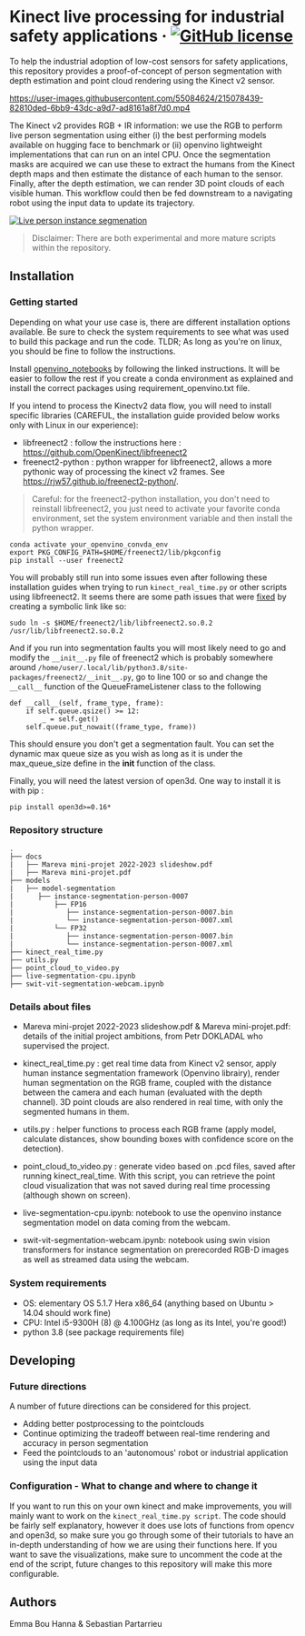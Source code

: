 # Kinect live processing for industrial safety applications &middot; [![GitHub license](https://img.shields.io/badge/license-MIT-blue.svg?style=flat-square)](https://github.com/SebastianPartarrieu/live-kinect/blob/master/LICENSE)
To help the industrial adoption of low-cost sensors for safety applications, this repository provides a proof-of-concept of person segmentation with depth estimation and point cloud rendering using the Kinect v2 sensor.

https://user-images.githubusercontent.com/55084624/215078439-82810ded-6bb9-43dc-a9d7-ad8161a8f7d0.mp4


The Kinect v2 provides RGB + IR information: we use the RGB to perform live person segmentation using either (i) the best performing models available on hugging face to benchmark or (ii) openvino lightweight implementations that can run on an intel CPU. Once the segmentation masks are acquired we can use these to extract the humans from the Kinect depth maps and then estimate the distance of each human to the sensor. Finally, after the depth estimation, we can render 3D point clouds of each visible human. This workflow could then be fed downstream to a navigating robot using the input data to update its trajectory.

[![Live person instance segmenation](https://img.youtube.com/vi/ZrdNq9Bg5i8/0.jpg)](https://www.youtube.com/watch?v=ZrdNq9Bg5i8)

> Disclaimer: There are both experimental and more mature scripts within the repository.

## Installation

### Getting started

Depending on what your use case is, there are different installation options available. Be sure to check the system requirements to see what was used to build this package and run the code. TLDR; As long as you're on linux, you should be fine to follow the instructions.

Install [openvino_notebooks](https://github.com/openvinotoolkit/openvino_notebooks/wiki/Conda#step-4-install-the-packages) by following the linked instructions. It will be easier to follow the rest if you create a conda environment as explained and install the correct packages using requirement_openvino.txt file.

If you intend to process the Kinectv2 data flow, you will need to install specific libraries (CAREFUL, the installation guide provided below works only with Linux in our experience):
- libfreenect2 : follow the instructions here : https://github.com/OpenKinect/libfreenect2
- freenect2-python : python wrapper for libfreenect2, allows a more pythonic way of processing the kinect v2 frames. See https://rjw57.github.io/freenect2-python/.
> Careful: for the freenect2-python installation, you don't need to reinstall libfreenect2, you just need to activate your favorite conda environment, set the system environment variable and then install the python wrapper.
```
conda activate your_openvino_convda_env
export PKG_CONFIG_PATH=$HOME/freenect2/lib/pkgconfig
pip install --user freenect2
```
You will probably still run into some issues even after following these installation guides when trying to run ```kinect_real_time.py``` or other scripts using libfreenect2. It seems there are some path issues that were [fixed](https://github.com/rjw57/freenect2-python/issues/6) by creating a symbolic link like so:
```
sudo ln -s $HOME/freenect2/lib/libfreenect2.so.0.2 /usr/lib/libfreenect2.so.0.2
```
And if you run into segmentation faults you will most likely need to go and modify the ```__init__.py``` file of freenect2 which is probably somewhere around ```/home/user/.local/lib/python3.8/site-packages/freenect2/__init__.py```, go to line 100 or so and change the ```__call__``` function of the QueueFrameListener class to the following
```
def __call__(self, frame_type, frame):
    if self.queue.qsize() >= 12:
        _ = self.get()
    self.queue.put_nowait((frame_type, frame))
```
This should ensure you don't get a segmentation fault. You can set the dynamic max queue size as you wish as long as it is under the max_queue_size define in the __init__ function of the class.

Finally, you will need the latest version of open3d. One way to install it is with pip :
```
pip install open3d>=0.16*
```

### Repository structure
```
.
├── docs
|   ├── Mareva mini-projet 2022-2023 slideshow.pdf
|   ├── Mareva mini-projet.pdf
├── models
|   ├── model-segmentation
|      ├── instance-segmentation-person-0007
|          ├── FP16
|             ├── instance-segmentation-person-0007.bin
|             └── instance-segmentation-person-0007.xml
|          └── FP32
|             ├── instance-segmentation-person-0007.bin
|             └── instance-segmentation-person-0007.xml
├── kinect_real_time.py
├── utils.py
├── point_cloud_to_video.py
├── live-segmentation-cpu.ipynb
├── swit-vit-segmentation-webcam.ipynb
```

### Details about files

- Mareva mini-projet 2022-2023 slideshow.pdf & Mareva mini-projet.pdf: details of the initial project ambitions, from Petr DOKLADAL who supervised the project.

- kinect_real_time.py : get real time data from Kinect v2 sensor, apply human instance segmentation framework (Openvino librairy), render human segmentation on the RGB frame, coupled with the distance between the camera and each human (evaluated with the depth channel). 3D point clouds are also rendered in real time, with only the segmented humans in them.

- utils.py : helper functions to process each RGB frame (apply model, calculate distances, show bounding boxes with confidence score on the detection).

- point_cloud_to_video.py : generate video based on .pcd files, saved after running kinect_real_time. With this script, you can retrieve the point cloud visualization that was not saved during real time processing (although shown on screen).

- live-segmentation-cpu.ipynb: notebook to use the openvino instance segmentation model on data coming from the webcam.

- swit-vit-segmentation-webcam.ipynb: notebook using swin vision transformers for instance segmentation on prerecorded RGB-D images as well as streamed data using the webcam.

### System requirements
- OS: elementary OS 5.1.7 Hera x86_64 (anything based on Ubuntu > 14.04 should work fine)
- CPU: Intel i5-9300H (8) @ 4.100GHz (as long as its Intel, you're good!)
- python 3.8 (see package requirements file)

## Developing

### Future directions
A number of future directions can be considered for this project.
- Adding better postprocessing to the pointclouds
- Continue optimizing the tradeoff between real-time rendering and accuracy in person segmentation
- Feed the pointclouds to an 'autonomous' robot or industrial application using the input data

### Configuration - What to change and where to change it
If you want to run this on your own kinect and make improvements, you will mainly want to work on the ```kinect_real_time.py script```. The code should be fairly self explanatory, however it does use lots of functions from opencv and open3d, so make sure you go through some of their tutorials to have an in-depth understanding of how we are using their functions here. If you want to save the visualizations, make sure to uncomment the code at the end of the script, future changes to this repository will make this more configurable.

## Authors
Emma Bou Hanna & Sebastian Partarrieu
